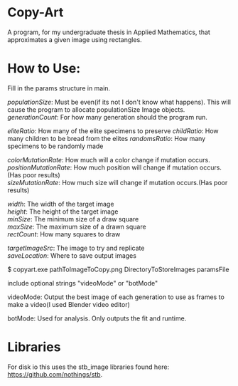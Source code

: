 # Copy-Art
A program, for my undergraduate thesis in Applied Mathematics, that approximates a given image using rectangles.

# How to Use:
Fill in the params structure in main.  

*populationSize*: Must be even(if its not I don't know what happens). This will cause the program to allocate populationSize Image objects.  
*generationCount*: For how many generation should the program run.  

*eliteRatio*: How many of the elite specimens to preserve
*childRatio*: How many children to be bread from the elites
*randomsRatio*: How many specimens to be randomly made

*colorMutationRate*: How much will a color change if mutation occurs.  
*positionMutationRate*: How much position will change if mutation occurs.(Has poor results)  
*sizeMutationRate*: How much size will change if mutation occurs.(Has poor results)  

*width*: The width of the target image  
*height*: The height of the target image  
*minSize*: The minimum size of a draw square  
*maxSize*: The maximum size of a drawn square  
*rectCount*: How many squares to draw  

*targetImageSrc*: The image to try and replicate  
*saveLocation*: Where to save output images  

$ copyart.exe pathToImageToCopy.png DirectoryToStoreImages paramsFile 

include optional strings "videoMode" or "botMode" 

videoMode: Output the best image of each generation to use as frames to make a video(I used Blender video editor)

botMode: Used for analysis. Only outputs the fit and runtime.

# Libraries
For disk io this uses the stb_image libraries found here: https://github.com/nothings/stb.
